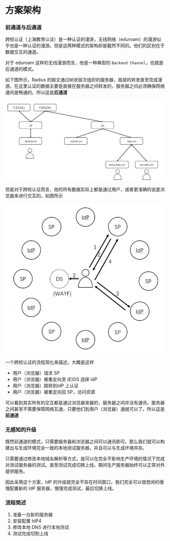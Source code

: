 # 方案架构

### 前通道与后通道
跨校认证（上海教育认证）是一种认证的漫游，无线网络（eduroam）的漫游似乎也是一种认证的漫游。但是这两种模式的架构却是截然不同的。他们的区别在于数据交互的通道。

对于 eduroam 这样的无线漫游而言，他是一种典型的 `Backend Channel`，也就是后通道的模式。

如下图所示，Radius 的报文通过树状层次组织的服务器，层层的转发直至完成漫游。在这里认证的数据主要是直接在服务器之间转发的，服务器之间必须确保网络通讯是畅通的。所以这是**后通道**

![](_images/backend.jpg)

但是对于跨校认证而言，他的所有数据实际上都是通过用户，或者更准确的说是浏览器来进行交互的。如图所示

![](_images/frontend.jpg)

一个跨校认证的流程简化来描述，大概是这样

- 用户（浏览器）请求 SP
- 用户（浏览器）被重定向至 (E)DS 选择 IdP
- 用户（浏览器）跳转到IdP 上认证
- 用户（浏览器）被重定向回 SP，访问资源

可以看到其实所有的交互都是通过浏览器发器的，服务器之间并没有通讯，服务器之间甚至不需要保障网络互通，只要他们到用户（浏览器）通就可以了。所以这是**前通道**

### 无感知的升级

既然前通道的模式，只需要服务器和浏览器之间可以通讯即可。那么我们就可以构建出与生成环境完全一致的本地测试服务器，并且可以与生成环境共存。

只需要通过修改本地域名解析等方式，就可以在完全不影响生产环境的情况下完成对测试服务器的测试。直至测试完成切换上线，期间生产服务器始终可以正常对外提供服务。

因此采用这个方案，IdP 的升级就完全不存在时间窗口，我们完全可以很悠闲的慢慢配置新的 IdP 服务器，慢慢完成测试，最后切换上线。

### 流程简述

1. 准备一台新的服务器
2. 安装配置 IdP4
3. 修改本地 DNS 进行本地测试
4. 测试完成切割上线